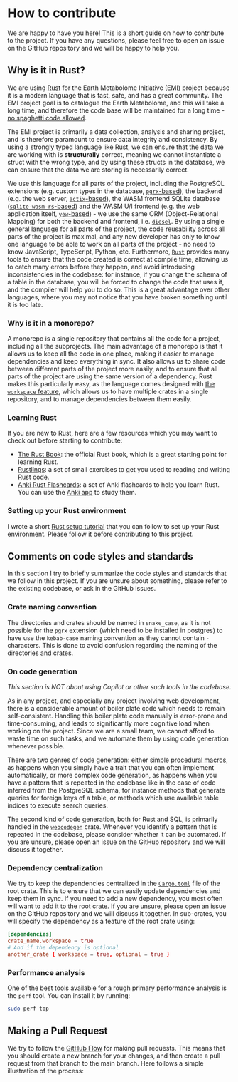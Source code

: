 # How to contribute

We are happy to have you here! This is a short guide on how to contribute to the project. If you have any questions, please feel free to open an issue on the GitHub repository and we will be happy to help you.

## Why is it in Rust?

We are using [Rust](https://www.rust-lang.org/) for the Earth Metabolome Initiative (EMI) project because it is a modern language that is fast, safe, and has a great community. The EMI project goal is to catalogue the Earth Metabolome, and this will take a long time, and therefore the code base will be maintained for a long time - [no spaghetti code allowed](https://xkcd.com/1926/).

The EMI project is primarily a data collection, analysis and sharing project, and is therefore paramount to ensure data integrity and consistency. By using a strongly typed language like Rust, we can ensure that the data we are working with is **structurally** correct, meaning we cannot instantiate a struct with the wrong type, and by using these structs in the database, we can ensure that the data we are storing is necessarily correct.

We use this language for all parts of the project, including the PostgreSQL extensions (e.g. custom types in the database, [`pgrx`-based](https://github.com/pgcentralfoundation/pgrx)), the backend (e.g. the web server, [`actix`-based](https://actix.rs/)), the WASM frontend SQLite database ([`sqlite-wasm-rs`-based](https://github.com/Spxg/sqlite-wasm-rs)) and the WASM U/I frontend (e.g. the web application itself, [`yew`-based](https://github.com/yewstack/yew)) - we use the same ORM (Object-Relational Mapping) for both the backend and frontend, i.e. [`diesel`](https://github.com/diesel-rs/diesel). By using a single general language for all parts of the project, the code reusability across all parts of the project is maximal, and any new developer has only to know one language to be able to work on all parts of the project - no need to know JavaScript, TypeScript, Python, etc. Furthermore, [`Rust`](https://www.rust-lang.org/) provides many tools to ensure that the code created is correct at compile time, allowing us to catch many errors before they happen, and avoid introducing inconsistencies in the codebase: for instance, if you change the schema of a table in the database, you will be forced to change the code that uses it, and the compiler will help you to do so. This is a great advantage over other languages, where you may not notice that you have broken something until it is too late.

### Why is it in a monorepo?

A monorepo is a single repository that contains all the code for a project, including all the subprojects. The main advantage of a monorepo is that it allows us to keep all the code in one place, making it easier to manage dependencies and keep everything in sync. It also allows us to share code between different parts of the project more easily, and to ensure that all parts of the project are using the same version of a dependency. Rust makes this particularly easy, as the language comes designed with [the `workspace` feature](https://doc.rust-lang.org/book/ch14-03-cargo-workspaces.html), which allows us to have multiple crates in a single repository, and to manage dependencies between them easily.

### Learning Rust

If you are new to Rust, here are a few resources which you may want to check out before starting to contribute:

- [The Rust Book](https://rust-book.cs.brown.edu/): the official Rust book, which is a great starting point for learning Rust.
- [Rustlings](https://github.com/rust-lang/rustlings): a set of small exercises to get you used to reading and writing Rust code.
- [Anki Rust Flashcards](https://github.com/ad-si/Rust-Flashcards?tab=readme-ov-file): a set of Anki flashcards to help you learn Rust. You can use the [Anki app](https://apps.ankiweb.net/) to study them.

### Setting up your Rust environment

I wrote a short [Rust setup tutorial](https://github.com/LucaCappelletti94/linux-setup/blob/main/RUST.md) that you can follow to set up your Rust environment. Please follow it before contributing to this project.

## Comments on code styles and standards

In this section I try to briefly summarize the code styles and standards that we follow in this project. If you are unsure about something, please refer to the existing codebase, or ask in the GitHub issues.

### Crate naming convention

The directories and crates should be named in `snake_case`, as it is not possible for the `pgrx` extension (which need to be installed in postgres) to have use the `kebab-case` naming convention as they cannot contain `-` characters. This is done to avoid confusion regarding the naming of the directories and crates.

### On code generation

_This section is NOT about using Copilot or other such tools in the codebase._

As in any project, and especially any project involving web development, there is a considerable amount of boiler plate code which needs to remain self-consistent. Handling this boiler plate code manually is error-prone and time-consuming, and leads to significantly more cognitive load when working on the project. Since we are a small team, we cannot afford to waste time on such tasks, and we automate them by using code generation whenever possible.

There are two genres of code generation: either simple [procedural macros](https://doc.rust-lang.org/reference/procedural-macros.html), as happens when you simply have a trait that you can often implement automatically, or more complex code generation, as happens when you have a pattern that is repeated in the codebase like in the case of code inferred from the PostgreSQL schema, for instance methods that generate queries for foreign keys of a table, or methods which use available table indices to execute search queries.

The second kind of code generation, both for Rust and SQL, is primarily handled in the [`webcodegen`](`web/web_common/webcodegen`) crate. Whenever you identify a pattern that is repeated in the codebase, please consider whether it can be automated. If you are unsure, please open an issue on the GitHub repository and we will discuss it together.

### Dependency centralization

We try to keep the dependencies centralized in the [`Cargo.toml`](Cargo.toml) file of the root crate. This is to ensure that we can easily update dependencies and keep them in sync. If you need to add a new dependency, you most often will want to add it to the root crate. If you are unsure, please open an issue on the GitHub repository and we will discuss it together. In sub-crates, you will specify the dependency as a feature of the root crate using:

```toml
[dependencies]
crate_name.workspace = true
# And if the dependency is optional
another_crate { workspace = true, optional = true }
```

### Performance analysis

One of the best tools available for a rough primary performance analysis is the `perf` tool. You can install it by running:

```bash
sudo perf top
```

## Making a Pull Request

We try to follow the [GitHub Flow](https://docs.github.com/en/get-started/quickstart/github-flow) for making pull requests. This means that you should create a new branch for your changes, and then create a pull request from that branch to the main branch. Here follows a simple illustration of the process:


